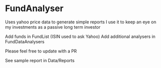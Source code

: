 # FundAnalyser
Uses yahoo price data to generate simple reports 
I use it to keep an eye on my investments as a passive long term investor

Add funds in FundList (ISIN used to ask Yahoo)
Add additional analysers in FundDataAnalysers

Please feel free to update with a PR

See sample report in Data/Reports


